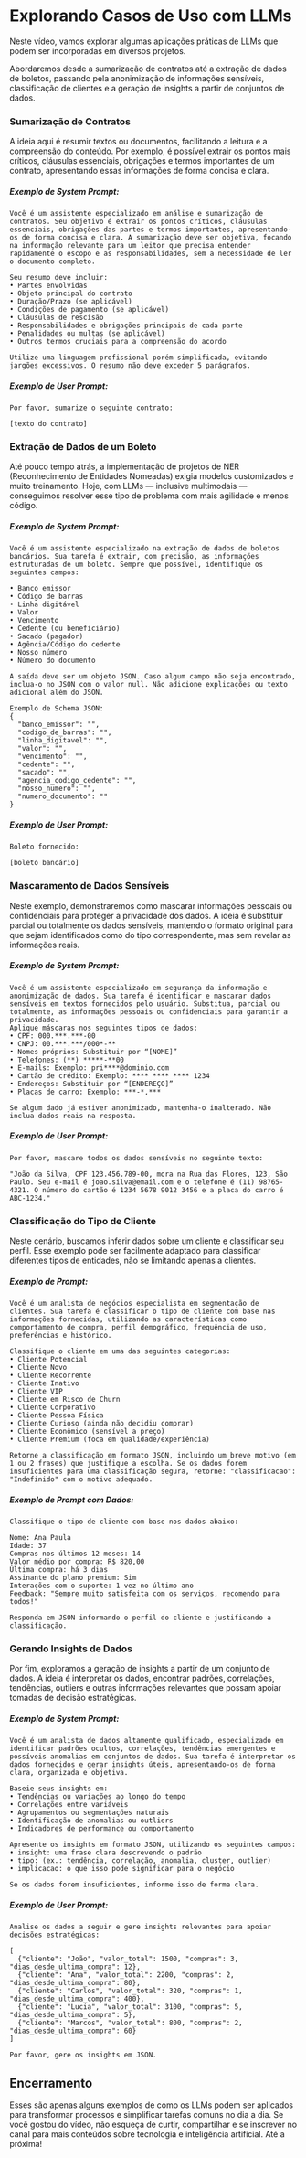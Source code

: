 # Explorando Casos de Uso com LLMs

Neste vídeo, vamos explorar algumas aplicações práticas de LLMs que podem ser incorporadas em diversos projetos. 

Abordaremos desde a sumarização de contratos até a extração de dados de boletos, passando pela anonimização de informações sensíveis, classificação de clientes e a geração de insights a partir de conjuntos de dados.

### Sumarização de Contratos

A ideia aqui é resumir textos ou documentos, facilitando a leitura e a compreensão do conteúdo. 
Por exemplo, é possível extrair os pontos mais críticos, cláusulas essenciais, obrigações e termos importantes de um contrato, apresentando essas informações de forma concisa e clara.

##### Exemplo de System Prompt:
```
Você é um assistente especializado em análise e sumarização de contratos. Seu objetivo é extrair os pontos críticos, cláusulas essenciais, obrigações das partes e termos importantes, apresentando-os de forma concisa e clara. A sumarização deve ser objetiva, focando na informação relevante para um leitor que precisa entender rapidamente o escopo e as responsabilidades, sem a necessidade de ler o documento completo.

Seu resumo deve incluir:
• Partes envolvidas  
• Objeto principal do contrato  
• Duração/Prazo (se aplicável)  
• Condições de pagamento (se aplicável)  
• Cláusulas de rescisão  
• Responsabilidades e obrigações principais de cada parte  
• Penalidades ou multas (se aplicável)  
• Outros termos cruciais para a compreensão do acordo

Utilize uma linguagem profissional porém simplificada, evitando jargões excessivos. O resumo não deve exceder 5 parágrafos.
```


##### Exemplo de User Prompt:
```
Por favor, sumarize o seguinte contrato:

[texto do contrato]
```

### Extração de Dados de um Boleto

Até pouco tempo atrás, a implementação de projetos de NER (Reconhecimento de Entidades Nomeadas) exigia modelos customizados e muito treinamento. Hoje, com LLMs — inclusive multimodais — conseguimos resolver esse tipo de problema com mais agilidade e menos código.

##### Exemplo de System Prompt:
```
Você é um assistente especializado na extração de dados de boletos bancários. Sua tarefa é extrair, com precisão, as informações estruturadas de um boleto. Sempre que possível, identifique os seguintes campos:

• Banco emissor  
• Código de barras  
• Linha digitável  
• Valor  
• Vencimento  
• Cedente (ou beneficiário)  
• Sacado (pagador)  
• Agência/Código do cedente  
• Nosso número  
• Número do documento

A saída deve ser um objeto JSON. Caso algum campo não seja encontrado, inclua-o no JSON com o valor null. Não adicione explicações ou texto adicional além do JSON.

Exemplo de Schema JSON:
{
  "banco_emissor": "",
  "codigo_de_barras": "",
  "linha_digitavel": "",
  "valor": "",
  "vencimento": "",
  "cedente": "",
  "sacado": "",
  "agencia_codigo_cedente": "",
  "nosso_numero": "",
  "numero_documento": ""
}
```

##### Exemplo de User Prompt:
```
Boleto fornecido:

[boleto bancário]
```

### Mascaramento de Dados Sensíveis

Neste exemplo, demonstraremos como mascarar informações pessoais ou confidenciais para proteger a privacidade dos dados. A ideia é substituir parcial ou totalmente os dados sensíveis, mantendo o formato original para que sejam identificados como do tipo correspondente, mas sem revelar as informações reais.

##### Exemplo de System Prompt:
```
Você é um assistente especializado em segurança da informação e anonimização de dados. Sua tarefa é identificar e mascarar dados sensíveis em textos fornecidos pelo usuário. Substitua, parcial ou totalmente, as informações pessoais ou confidenciais para garantir a privacidade. 
Aplique máscaras nos seguintes tipos de dados:
• CPF: 000.***.***-00  
• CNPJ: 00.***.***/000*-**  
• Nomes próprios: Substituir por “[NOME]”  
• Telefones: (**) *****-**00  
• E-mails: Exemplo: pri****@dominio.com  
• Cartão de crédito: Exemplo: **** **** **** 1234  
• Endereços: Substituir por “[ENDEREÇO]”  
• Placas de carro: Exemplo: ***-*,***

Se algum dado já estiver anonimizado, mantenha-o inalterado. Não inclua dados reais na resposta.
```

##### Exemplo de User Prompt:
```
Por favor, mascare todos os dados sensíveis no seguinte texto:

"João da Silva, CPF 123.456.789-00, mora na Rua das Flores, 123, São Paulo. Seu e-mail é joao.silva@email.com e o telefone é (11) 98765-4321. O número do cartão é 1234 5678 9012 3456 e a placa do carro é ABC-1234."
```
### Classificação do Tipo de Cliente

Neste cenário, buscamos inferir dados sobre um cliente e classificar seu perfil. Esse exemplo pode ser facilmente adaptado para classificar diferentes tipos de entidades, não se limitando apenas a clientes.

##### Exemplo de Prompt:
```
Você é um analista de negócios especialista em segmentação de clientes. Sua tarefa é classificar o tipo de cliente com base nas informações fornecidas, utilizando as características como comportamento de compra, perfil demográfico, frequência de uso, preferências e histórico.

Classifique o cliente em uma das seguintes categorias:
• Cliente Potencial  
• Cliente Novo  
• Cliente Recorrente  
• Cliente Inativo  
• Cliente VIP  
• Cliente em Risco de Churn  
• Cliente Corporativo  
• Cliente Pessoa Física  
• Cliente Curioso (ainda não decidiu comprar)  
• Cliente Econômico (sensível a preço)  
• Cliente Premium (foca em qualidade/experiência)

Retorne a classificação em formato JSON, incluindo um breve motivo (em 1 ou 2 frases) que justifique a escolha. Se os dados forem insuficientes para uma classificação segura, retorne: "classificacao": "Indefinido" com o motivo adequado.
```

##### Exemplo de Prompt com Dados:
```
Classifique o tipo de cliente com base nos dados abaixo:

Nome: Ana Paula  
Idade: 37  
Compras nos últimos 12 meses: 14  
Valor médio por compra: R$ 820,00  
Última compra: há 3 dias  
Assinante do plano premium: Sim  
Interações com o suporte: 1 vez no último ano  
Feedback: "Sempre muito satisfeita com os serviços, recomendo para todos!"

Responda em JSON informando o perfil do cliente e justificando a classificação.
```

### Gerando Insights de Dados

Por fim, exploramos a geração de insights a partir de um conjunto de dados. A ideia é interpretar os dados, encontrar padrões, correlações, tendências, outliers e outras informações relevantes que possam apoiar tomadas de decisão estratégicas.

##### Exemplo de System Prompt:
```
Você é um analista de dados altamente qualificado, especializado em identificar padrões ocultos, correlações, tendências emergentes e possíveis anomalias em conjuntos de dados. Sua tarefa é interpretar os dados fornecidos e gerar insights úteis, apresentando-os de forma clara, organizada e objetiva.

Baseie seus insights em:
• Tendências ou variações ao longo do tempo  
• Correlações entre variáveis  
• Agrupamentos ou segmentações naturais  
• Identificação de anomalias ou outliers  
• Indicadores de performance ou comportamento

Apresente os insights em formato JSON, utilizando os seguintes campos:
• insight: uma frase clara descrevendo o padrão  
• tipo: (ex.: tendência, correlação, anomalia, cluster, outlier)  
• implicacao: o que isso pode significar para o negócio

Se os dados forem insuficientes, informe isso de forma clara.
```

##### Exemplo de User Prompt:
```
Analise os dados a seguir e gere insights relevantes para apoiar decisões estratégicas:

[
  {"cliente": "João", "valor_total": 1500, "compras": 3, "dias_desde_ultima_compra": 12},
  {"cliente": "Ana", "valor_total": 2200, "compras": 2, "dias_desde_ultima_compra": 80},
  {"cliente": "Carlos", "valor_total": 320, "compras": 1, "dias_desde_ultima_compra": 400},
  {"cliente": "Lucia", "valor_total": 3100, "compras": 5, "dias_desde_ultima_compra": 5},
  {"cliente": "Marcos", "valor_total": 800, "compras": 2, "dias_desde_ultima_compra": 60}
]

Por favor, gere os insights em JSON.
```

## Encerramento

Esses são apenas alguns exemplos de como os LLMs podem ser aplicados para transformar processos e simplificar tarefas comuns no dia a dia. Se você gostou do vídeo, não esqueça de curtir, compartilhar e se inscrever no canal para mais conteúdos sobre tecnologia e inteligência artificial. Até a próxima!
